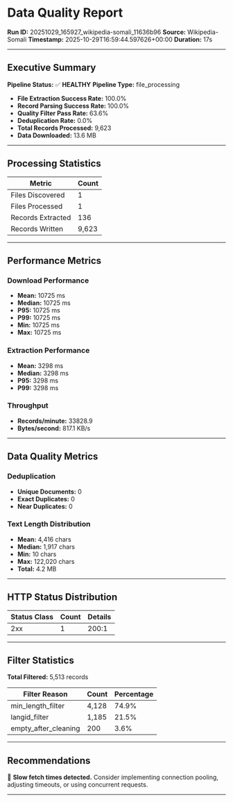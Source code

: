 # Data Quality Report

**Run ID:** 20251029_165927_wikipedia-somali_11636b96
**Source:** Wikipedia-Somali
**Timestamp:** 2025-10-29T16:59:44.597626+00:00
**Duration:** 17s

---

## Executive Summary

**Pipeline Status:** ✅ **HEALTHY**
**Pipeline Type:** file_processing

- **File Extraction Success Rate:** 100.0%
- **Record Parsing Success Rate:** 100.0%
- **Quality Filter Pass Rate:** 63.6%
- **Deduplication Rate:** 0.0%
- **Total Records Processed:** 9,623
- **Data Downloaded:** 13.6 MB

---

## Processing Statistics

| Metric | Count |
|--------|-------|
| Files Discovered | 1 |
| Files Processed | 1 |
| Records Extracted | 136 |
| Records Written | 9,623 |

---

## Performance Metrics

### Download Performance

- **Mean:** 10725 ms
- **Median:** 10725 ms
- **P95:** 10725 ms
- **P99:** 10725 ms
- **Min:** 10725 ms
- **Max:** 10725 ms

### Extraction Performance

- **Mean:** 3298 ms
- **Median:** 3298 ms
- **P95:** 3298 ms
- **P99:** 3298 ms

### Throughput

- **Records/minute:** 33828.9
- **Bytes/second:** 817.1 KB/s

---

## Data Quality Metrics

### Deduplication

- **Unique Documents:** 0
- **Exact Duplicates:** 0
- **Near Duplicates:** 0

### Text Length Distribution

- **Mean:** 4,416 chars
- **Median:** 1,917 chars
- **Min:** 10 chars
- **Max:** 122,020 chars
- **Total:** 4.2 MB

---

## HTTP Status Distribution

| Status Class | Count | Details |
|--------------|-------|---------|
| 2xx | 1 | 200:1 |

---

## Filter Statistics

**Total Filtered:** 5,513 records

| Filter Reason | Count | Percentage |
|---------------|-------|------------|
| min_length_filter | 4,128 | 74.9% |
| langid_filter | 1,185 | 21.5% |
| empty_after_cleaning | 200 | 3.6% |

---

## Recommendations

🐢 **Slow fetch times detected.** Consider implementing connection pooling, adjusting timeouts, or using concurrent requests.

---
